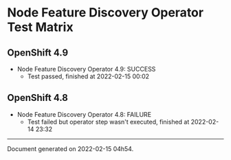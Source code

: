 
Node Feature Discovery Operator Test Matrix
===========================================

OpenShift 4.9
-------------



* Node Feature Discovery Operator 4.9: SUCCESS
  - Test passed, finished at 2022-02-15 00:02

OpenShift 4.8
-------------



* Node Feature Discovery Operator 4.8: FAILURE
  - Test failed but operator step wasn't executed, finished at 2022-02-14 23:32

---
Document generated on 2022-02-15 04h54.
